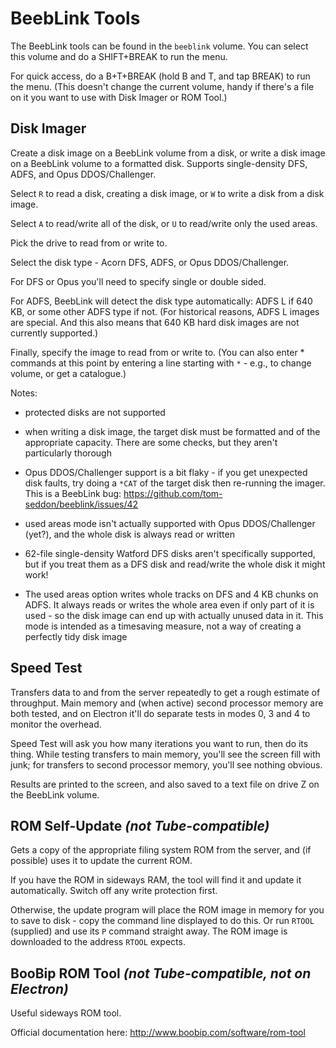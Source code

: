 # BeebLink Tools

The BeebLink tools can be found in the `beeblink` volume. You can
select this volume and do a SHIFT+BREAK to run the menu.

For quick access, do a B+T+BREAK (hold B and T, and tap BREAK) to run
the menu. (This doesn't change the current volume, handy if there's a
file on it you want to use with Disk Imager or ROM Tool.)

## Disk Imager

Create a disk image on a BeebLink volume from a disk, or write a disk
image on a BeebLink volume to a formatted disk. Supports
single-density DFS, ADFS, and Opus DDOS/Challenger.

Select `R` to read a disk, creating a disk image, or `W` to write a
disk from a disk image.

Select `A` to read/write all of the disk, or `U` to read/write only
the used areas.

Pick the drive to read from or write to.

Select the disk type - Acorn DFS, ADFS, or Opus DDOS/Challenger.

For DFS or Opus you'll need to specify single or double sided.

For ADFS, BeebLink will detect the disk type automatically: ADFS L if
640 KB, or some other ADFS type if not. (For historical reasons, ADFS
L images are special. And this also means that 640 KB hard disk images
are not currently supported.)

Finally, specify the image to read from or write to. (You can also
enter * commands at this point by entering a line starting with `*` -
e.g., to change volume, or get a catalogue.)

Notes:

- protected disks are not supported

- when writing a disk image, the target disk must be formatted and of
  the appropriate capacity. There are some checks, but they aren't
  particularly thorough
  
- Opus DDOS/Challenger support is a bit flaky - if you get unexpected
  disk faults, try doing a `*CAT` of the target disk then re-running
  the imager. This is a BeebLink bug:
  https://github.com/tom-seddon/beeblink/issues/42
  
- used areas mode isn't actually supported with Opus DDOS/Challenger
  (yet?), and the whole disk is always read or written
  
- 62-file single-density Watford DFS disks aren't specifically
  supported, but if you treat them as a DFS disk and read/write the
  whole disk it might work!
  
- The used areas option writes whole tracks on DFS and 4 KB chunks on
  ADFS. It always reads or writes the whole area even if only part of
  it is used - so the disk image can end up with actually unused data
  in it. This mode is intended as a timesaving measure, not a way of
  creating a perfectly tidy disk image

## Speed Test

Transfers data to and from the server repeatedly to get a rough
estimate of throughput. Main memory and (when active) second processor
memory are both tested, and on Electron it'll do separate tests in
modes 0, 3 and 4 to monitor the overhead.

Speed Test will ask you how many iterations you want to run, then do
its thing. While testing transfers to main memory, you'll see the
screen fill with junk; for transfers to second processor memory,
you'll see nothing obvious.

Results are printed to the screen, and also saved to a text file on
drive Z on the BeebLink volume.

## ROM Self-Update _(not Tube-compatible)_

Gets a copy of the appropriate filing system ROM from the server, and
(if possible) uses it to update the current ROM.

If you have the ROM in sideways RAM, the tool will find it and update
it automatically. Switch off any write protection first.

Otherwise, the update program will place the ROM image in memory for
you to save to disk - copy the command line displayed to do this. Or
run `RTOOL` (supplied) and use its `P` command straight away. The ROM
image is downloaded to the address `RTOOL` expects.

## BooBip ROM Tool _(not Tube-compatible, not on Electron)_

Useful sideways ROM tool.

Official documentation here: http://www.boobip.com/software/rom-tool
